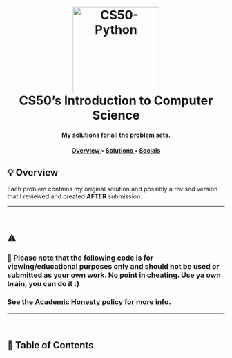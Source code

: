 
<h1 align="center">
  <br>
  <a href="https://cs50.harvard.edu/python/2022/"><img src="https://i.imgur.com/Jj740Yd.png" alt="CS50-Python" width="200"></a>
  <br>
  CS50’s Introduction to Computer Science
  <br>
</h1>

<h4 align="center">My solutions for all the <a href="https://cs50.harvard.edu/x/2025/psets/" target="_blank">problem sets</a>.</h4>

<div align="center">
  <h4>
    <a href="#bulb-overview">
      Overview
    </a>
    <span> • </span>
    <a href="#-table-of-contents">
      Solutions
    </a>
    <span> • </span>
    <a href="#-connect-with-the-cs50-community">
      Socials
    </a>
  </h4>
</div>



## :bulb: Overview

Each problem contains my original solution and possibly a revised version that I reviewed and created **AFTER** submission.

---

<br/>

## :warning:

### **🌟 Please note that the following code is for viewing/educational purposes only and should not be used or submitted as your own work. No point in cheating. Use ya own brain, you can do it :)**
### **See the [Academic Honesty](https://cs50.harvard.edu/python/2022/honesty/) policy for more info.**

---

<br/>

## 📖 Table of Contents
